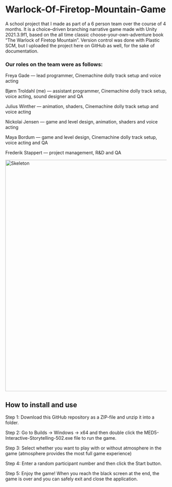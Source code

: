 # Warlock-Of-Firetop-Mountain-Game
A school project that I made as part of a 6 person team over the course of 4 months. 
It is a choice–driven branching narrative game made with Unity 2021.3.9f1, based on the all time classic choose-your-own-adventure book “The Warlock of Firetop Mountain”.
Version control was done with Plastic SCM, but I uploaded the project here on GitHub as well, for the sake of documentation.

### Our roles on the team were as follows:

Freya Gade — lead programmer, Cinemachine dolly track setup and voice acting
 
Bjørn Troldahl (me) — assistant programmer, Cinemachine dolly track setup, voice acting, sound designer and QA
 
Julius Winther — animation, shaders, Cinemachine dolly track setup and voice acting
 
Nickolai Jensen — game and level design, animation, shaders and voice acting
 
Maya Bordum — game and level design, Cinemachine dolly track setup, voice acting and QA
 
Frederik Stappert — project management, R&D and QA

<img src="https://img.youtube.com/vi/iAP-rPcfHho/0.jpg" alt="Skeleton" width="1280" height="720">

## How to install and use

Step 1: Download this GitHub repository as a ZIP-file and unzip it into a folder.

Step 2: Go to Builds → Windows → x64 and then double click the MED5-Interactive-Storytelling-502.exe file to run the game.

Step 3: Select whether you want to play with or without atmosphere in the game (atmosphere provides the most full game experience)

Step 4: Enter a random participant number and then click the Start button.

Step 5: Enjoy the game! When you reach the black screen at the end, the game is over and you can safely exit and close the application.

